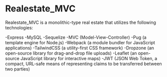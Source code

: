 # Realestate_MVC

Realestate_MVC is a monolithic-type real estate  that utilizes the following technologies:

-Express
-MySQL
-Sequelize
-MVC (Model-View-Controller)
-Pug (a template engine for Node.js)
-Webpack (a module bundler for JavaScript applications)
-TailwindCSS (a utility-first CSS framework)
-Dropzone (an open-source library for drag-and-drop file uploads)
-Leaflet (an open-source JavaScript library for interactive maps)
-JWT (JSON Web Token, a compact, URL-safe means of representing claims to be transferred between two parties)
